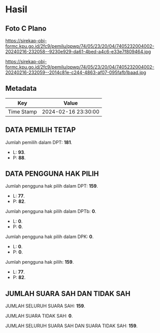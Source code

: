 # Hasil

## Foto C Plano

https://sirekap-obj-formc.kpu.go.id/2fc9/pemilu/ppwp/74/05/23/20/04/7405232004002-20240216-232058--9230e929-da61-4bed-a4c6-e33e7f809464.jpg

https://sirekap-obj-formc.kpu.go.id/2fc9/pemilu/ppwp/74/05/23/20/04/7405232004002-20240216-232059--2014c81e-c244-4863-af07-095fafb1baad.jpg


## Metadata

| Key        | Value               |
| ---------- | ------------------- |
| Time Stamp | 2024-02-16 23:30:00 |


## DATA PEMILIH TETAP

Jumlah pemilih dalam DPT: **181**.
 * L: **93**.
 * P: **88**.

## DATA PENGGUNA HAK PILIH

Jumlah pengguna hak pilih dalam DPT: **159**.
 * L: **77**.
 * P: **82**.

Jumlah pengguna hak pilih dalam DPTb: **0**.
 * L: **0**.
 * P: **0**.

Jumlah pengguna hak pilih dalam DPK: **0**.
 * L: **0**.
 * P: **0**.

Jumlah pengguna hak pilih: **159**.
 * L: **77**.
 * P: **82**.

## JUMLAH SUARA SAH DAN TIDAK SAH

JUMLAH SELURUH SUARA SAH: **159**.

JUMLAH SUARA TIDAK SAH: **0**.

JUMLAH SELURUH SUARA SAH DAN SUARA TIDAK SAH: **159**.


